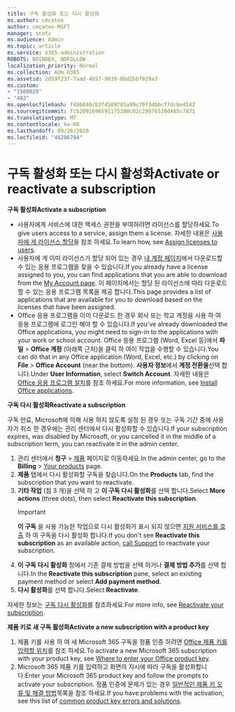 ```yaml
---
title: 구독 활성화 또는 다시 활성화
ms.author: cmcatee
author: cmcatee-MSFT
manager: scotv
ms.audience: Admin
ms.topic: article
ms.service: o365-administration
ROBOTS: NOINDEX, NOFOLLOW
localization_priority: Normal
ms.collection: Adm_O365
ms.assetid: 2d59f23f-7aad-4b57-9039-0bd2bbf929a3
ms.custom:
- "1500028"
- "482"
ms.openlocfilehash: f486846cb3fd509785a99c70f3dbbcf7dcbed242
ms.sourcegitcommit: fc62091696591175280c02c29876530d485c7871
ms.translationtype: MT
ms.contentlocale: ko-KR
ms.lasthandoff: 09/26/2020
ms.locfileid: "48286784"
---
```

# <a name="activate-or-reactivate-a-subscription"></a><span data-ttu-id="d8b39-102">구독 활성화 또는 다시 활성화</span><span class="sxs-lookup"><span data-stu-id="d8b39-102">Activate or reactivate a subscription</span></span>

<span data-ttu-id="d8b39-103">**구독 활성화**</span><span class="sxs-lookup"><span data-stu-id="d8b39-103">**Activate a subscription**</span></span>

- <span data-ttu-id="d8b39-104">사용자에게 서비스에 대한 액세스 권한을 부여하려면 라이선스를 할당하세요.</span><span class="sxs-lookup"><span data-stu-id="d8b39-104">To give users access to a service, assign them a license.</span></span> <span data-ttu-id="d8b39-105">자세한 내용은 [사용자에 게 라이선스 할당](https://docs.microsoft.com/microsoft-365/admin/manage/assign-licenses-to-users)을 참조 하세요.</span><span class="sxs-lookup"><span data-stu-id="d8b39-105">To learn how, see [Assign licenses to users](https://docs.microsoft.com/microsoft-365/admin/manage/assign-licenses-to-users).</span></span>
- <span data-ttu-id="d8b39-106">사용자에 게 이미 라이선스가 할당 되어 있는 경우 [내 계정 페이지](https://portal.office.com/account/#installs)에서 다운로드할 수 있는 응용 프로그램을 찾을 수 있습니다.</span><span class="sxs-lookup"><span data-stu-id="d8b39-106">If you already have a license assigned to you, you can find applications that you are able to download from the [My Account page](https://portal.office.com/account/#installs).</span></span> <span data-ttu-id="d8b39-107">이 페이지에서는 할당 된 라이선스에 따라 다운로드할 수 있는 응용 프로그램 목록을 제공 합니다.</span><span class="sxs-lookup"><span data-stu-id="d8b39-107">This page provides a list of applications that are available for you to download based on the licenses that have been assigned.</span></span>
- <span data-ttu-id="d8b39-108">Office 응용 프로그램을 이미 다운로드 한 경우 회사 또는 학교 계정을 사용 하 여 응용 프로그램에 로그인 해야 할 수 있습니다.</span><span class="sxs-lookup"><span data-stu-id="d8b39-108">If you've already downloaded the Office applications, you might need to sign-in to the applications with your work or school account.</span></span> <span data-ttu-id="d8b39-109">Office 응용 프로그램 (Word, Excel 등)에서 **파일**  >  **Office 계정** (아래쪽 근처)을 클릭 하 여이 작업을 수행할 수 있습니다.</span><span class="sxs-lookup"><span data-stu-id="d8b39-109">You can do that in any Office application (Word, Excel, etc.) by clicking on **File** > **Office Account** (near the bottom).</span></span> <span data-ttu-id="d8b39-110">**사용자 정보**에서 **계정 전환을**선택 합니다.</span><span class="sxs-lookup"><span data-stu-id="d8b39-110">Under **User Information**, select **Switch Account**.</span></span> <span data-ttu-id="d8b39-111">자세한 내용은 [Office 응용 프로그램 설치](https://docs.microsoft.com/microsoft-365/admin/setup/install-applications)를 참조 하세요.</span><span class="sxs-lookup"><span data-stu-id="d8b39-111">For more information, see [Install Office applications](https://docs.microsoft.com/microsoft-365/admin/setup/install-applications).</span></span>

<span data-ttu-id="d8b39-112">**구독 다시 활성화**</span><span class="sxs-lookup"><span data-stu-id="d8b39-112">**Reactivate a subscription**</span></span>

<span data-ttu-id="d8b39-113">구독 만료, Microsoft에 의해 사용 하지 않도록 설정 된 경우 또는 구독 기간 중에 사용자가 취소 한 경우에는 관리 센터에서 다시 활성화할 수 있습니다.</span><span class="sxs-lookup"><span data-stu-id="d8b39-113">If your subscription expires, was disabled by Microsoft, or you cancelled it in the middle of a subscription term, you can reactivate it in the admin center.</span></span>
  
1. <span data-ttu-id="d8b39-114">관리 센터에서 **청구** > [제품](https://go.microsoft.com/fwlink/p/?linkid=842054) 페이지로 이동하세요.</span><span class="sxs-lookup"><span data-stu-id="d8b39-114">In the admin center, go to the **Billing** > [Your products](https://go.microsoft.com/fwlink/p/?linkid=842054) page.</span></span>
2. <span data-ttu-id="d8b39-115">**제품** 탭에서 다시 활성화할 구독을 찾습니다.</span><span class="sxs-lookup"><span data-stu-id="d8b39-115">On the **Products** tab, find the subscription that you want to reactivate.</span></span>
3. <span data-ttu-id="d8b39-116">**기타 작업** (점 3 개)을 선택 하 고 **이 구독 다시 활성화**를 선택 합니다.</span><span class="sxs-lookup"><span data-stu-id="d8b39-116">Select **More actions** (three dots), then select **Reactivate this subscription**.</span></span>
    > [!IMPORTANT]
    > <span data-ttu-id="d8b39-117">**이 구독** 을 사용 가능한 작업으로 다시 활성화가 표시 되지 않으면 [지원 서비스를 호출](https://docs.microsoft.com/microsoft-365/admin/contact-support-for-business-products) 하 여 구독을 다시 활성화 합니다.</span><span class="sxs-lookup"><span data-stu-id="d8b39-117">If you don't see **Reactivate this subscription** as an available action, [call Support](https://docs.microsoft.com/microsoft-365/admin/contact-support-for-business-products) to reactivate your subscription.</span></span>
4. <span data-ttu-id="d8b39-118">**이 구독 다시 활성화** 창에서 기존 결제 방법을 선택 하거나 **결제 방법 추가**를 선택 합니다.</span><span class="sxs-lookup"><span data-stu-id="d8b39-118">In the **Reactivate this subscription** pane, select an existing payment method or select **Add payment method**.</span></span>
5. <span data-ttu-id="d8b39-119">**다시 활성화**를 선택 합니다.</span><span class="sxs-lookup"><span data-stu-id="d8b39-119">Select **Reactivate**.</span></span>

<span data-ttu-id="d8b39-120">자세한 정보는 [구독 다시 활성화](https://docs.microsoft.com/microsoft-365/commerce/subscriptions/reactivate-your-subscription)를 참조하세요.</span><span class="sxs-lookup"><span data-stu-id="d8b39-120">For more info, see [Reactivate your subscription](https://docs.microsoft.com/microsoft-365/commerce/subscriptions/reactivate-your-subscription).</span></span>

<span data-ttu-id="d8b39-121">**제품 키로 새 구독 활성화**</span><span class="sxs-lookup"><span data-stu-id="d8b39-121">**Activate a new subscription with a product key**</span></span>

1. <span data-ttu-id="d8b39-122">제품 키를 사용 하 여 새 Microsoft 365 구독을 정품 인증 하려면 [Office 제품 키를 입력할 위치](https://support.office.com/article/where-to-enter-your-office-product-key-0a82e5ae-739e-4b92-a6f4-2ec780c185db)를 참조 하세요.</span><span class="sxs-lookup"><span data-stu-id="d8b39-122">To activate a new Microsoft 365 subscription with your product key, see [Where to enter your Office product key](https://support.office.com/article/where-to-enter-your-office-product-key-0a82e5ae-739e-4b92-a6f4-2ec780c185db).</span></span>
2. <span data-ttu-id="d8b39-123">Microsoft 365 제품 키를 입력하고 화면의 지시에 따라 구독을 활성화합니다.</span><span class="sxs-lookup"><span data-stu-id="d8b39-123">Enter your Microsoft 365 product key and follow the prompts to activate your subscription.</span></span> <span data-ttu-id="d8b39-124">정품 인증에 문제가 있는 경우 [일반적인 제품 키 오류 및 해결 방법](https://docs.microsoft.com/microsoft-365/commerce/product-key-errors-and-solutions)목록을 참조 하세요.</span><span class="sxs-lookup"><span data-stu-id="d8b39-124">If you have problems with the activation, see this list of [common product key errors and solutions](https://docs.microsoft.com/microsoft-365/commerce/product-key-errors-and-solutions).</span></span>